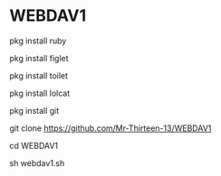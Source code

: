 # WEBDAV1
pkg install ruby

pkg install figlet

pkg install toilet

pkg install lolcat

pkg install git

git clone https://github.com/Mr-Thirteen-13/WEBDAV1

cd WEBDAV1

sh webdav1.sh
